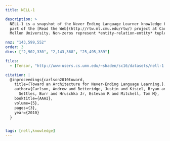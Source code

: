 ```yaml
---
title: NELL-1

description: >
  NELL-1 is a snapshot of the Never Ending Language Learner knowledge base,
  part of the [Read the Web](http://rtw.ml.cmu.edu/rtw/) project at Carnegie
  Mellon University. Non-zeros represent *entity-relation-entity* tuples.

nnz: "143,599,552"
order: 3
dims: ["2,902,330", "2,143,368", "25,495,389"]

files:
  - [Tensor, "http://www-users.cs.umn.edu/~shaden/sc16/datasets/nell-1.tns"]

citation: |
  @inproceedings{carlson2010toward,
    title={Toward an Architecture for Never-Ending Language Learning.},
    author={Carlson, Andrew and Betteridge, Justin and Kisiel, Bryan and
      Settles, Burr and Hruschka Jr, Estevam R and Mitchell, Tom M},
    booktitle={AAAI},
    volume={5},
    pages={3},
    year={2010}
  }


tags: [nell,knowledge]
---
```

